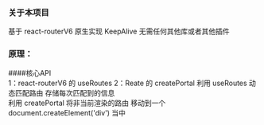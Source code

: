 ### 关于本项目
基于 react-routerV6 原生实现 KeepAlive 无需任何其他库或者其他插件

### 原理：
   ####核心API  
     1：react-routerV6 的 useRoutes
     2：Reate 的  createPortal
   利用 useRoutes 动态匹配路由  存储每次匹配到的信息<br/>
   利用 createPortal 将非当前渲染的路由 移动到一个 document.createElement('div') 当中
